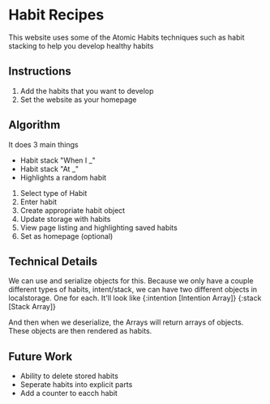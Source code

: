 # Habit Recipes
This website uses some of the Atomic Habits techniques such as habit stacking to help you develop healthy habits

## Instructions
1. Add the habits that you want to develop
2. Set the website as your homepage

## Algorithm
It does 3 main things
- Habit stack "When I _"
- Habit stack "At _"
- Highlights a random habit

1. Select type of Habit
2. Enter habit
3. Create appropriate habit object 
4. Update storage with habits
5. View page listing and highlighting saved habits
6. Set as homepage (optional)

## Technical Details
We can use and serialize objects for this. Because we only have a couple different types of habits, intent/stack, we can have two different objects in localstorage. One for each. 
It'll look like
{:intention [Intention Array]}
{:stack [Stack Array]}

And then when we deserialize, the Arrays will return arrays of objects. 
These objects are then rendered as habits.

## Future Work
- Ability to delete stored habits
- Seperate habits into explicit parts
- Add a counter to eacch habit